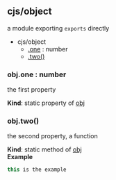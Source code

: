 <a name="module_cjs/object"></a>
## cjs/object
a module exporting `exports` directly

  

* cjs/object
    * [.one](#module_cjs/object.one) : number
    * [.two()](#BITBUCKET-module:cjs/object.two)


<a name="module_cjs/object.one"></a>
### obj.one : number
the first property

**Kind**: static property of [obj](#module_cjs/object)


<a name="BITBUCKET-module:cjs/object.two"></a>
### obj.two()
the second property, a function

**Kind**: static method of [obj](#module_cjs/object)  
**Example**
```js
this is the example
```


